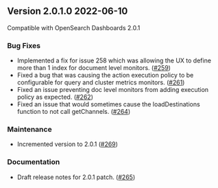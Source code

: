 ## Version 2.0.1.0 2022-06-10
Compatible with OpenSearch Dashboards 2.0.1

### Bug Fixes
* Implemented a fix for issue 258 which was allowing the UX to define more than 1 index for document level monitors. ([#259](https://github.com/opensearch-project/alerting-dashboards-plugin/pull/259))
* Fixed a bug that was causing the action execution policy to be configurable for query and cluster metrics monitors. ([#261](https://github.com/opensearch-project/alerting-dashboards-plugin/pull/261))
* Fixed an issue preventing doc level monitors from adding execution policy as expected. ([#262](https://github.com/opensearch-project/alerting-dashboards-plugin/pull/262))
* Fixed an issue that would sometimes cause the loadDestinations function to not call getChannels. ([#264](https://github.com/opensearch-project/alerting-dashboards-plugin/pull/264))

### Maintenance
* Incremented version to 2.0.1 ([#269](https://github.com/opensearch-project/alerting-dashboards-plugin/pull/269))

### Documentation
* Draft release notes for 2.0.1 patch. ([#265](https://github.com/opensearch-project/alerting-dashboards-plugin/pull/265))